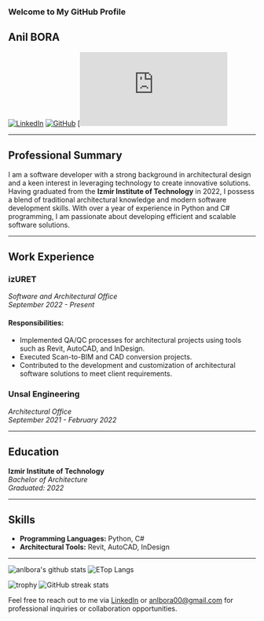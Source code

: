 ### Welcome to My GitHub Profile
## Anil BORA

[![LinkedIn](https://img.shields.io/badge/-LinkedIn-blue?style=flat-square&logo=linkedin&logoColor=white&link=https://www.linkedin.com/in/anilbora/)](https://www.linkedin.com/in/anilbora/)
[![GitHub](https://img.shields.io/badge/-GitHub-black?style=flat-square&logo=github&logoColor=white&link=https://github.com/anilbora/)](https://github.com/anilbora/)
[![Website](https://anlbora.github.io/HTML/home.html)

---

## Professional Summary

I am a software developer with a strong background in architectural design and a keen interest in leveraging technology to create innovative solutions. Having graduated from the **Izmir Institute of Technology** in 2022, I possess a blend of traditional architectural knowledge and modern software development skills. With over a year of experience in Python and C# programming, I am passionate about developing efficient and scalable software solutions.

---

## Work Experience

### **izURET**
*Software and Architectural Office*  
*September 2022 - Present*

#### Responsibilities:

- Implemented QA/QC processes for architectural projects using tools such as Revit, AutoCAD, and InDesign.
- Executed Scan-to-BIM and CAD conversion projects.
- Contributed to the development and customization of architectural software solutions to meet client requirements.

### **Unsal Engineering**
*Architectural Office*  
*September 2021 - February 2022*

---

## Education

**Izmir Institute of Technology**  
*Bachelor of Architecture*  
*Graduated: 2022*

---

## Skills

- **Programming Languages:** Python, C#
- **Architectural Tools:** Revit, AutoCAD, InDesign

---
<p float="center">
  <img  src="https://github-readme-stats.vercel.app/api?username=anlbora&show_icons=true" alt="anlbora's github stats" />
  <img  src="https://github-readme-stats.vercel.app/api/top-langs/?username=anlbora&layout=compact&hide=html,css" alt="ETop Langs" />
</p>

![trophy](https://github-profile-trophy.vercel.app/?username=anlbora)
![GitHub streak stats](https://github-readme-streak-stats.herokuapp.com/?user=anlbora) 


Feel free to reach out to me via [LinkedIn](https://www.linkedin.com/in/anilbora/) or anlbora00@gmail.com for professional inquiries or collaboration opportunities.
